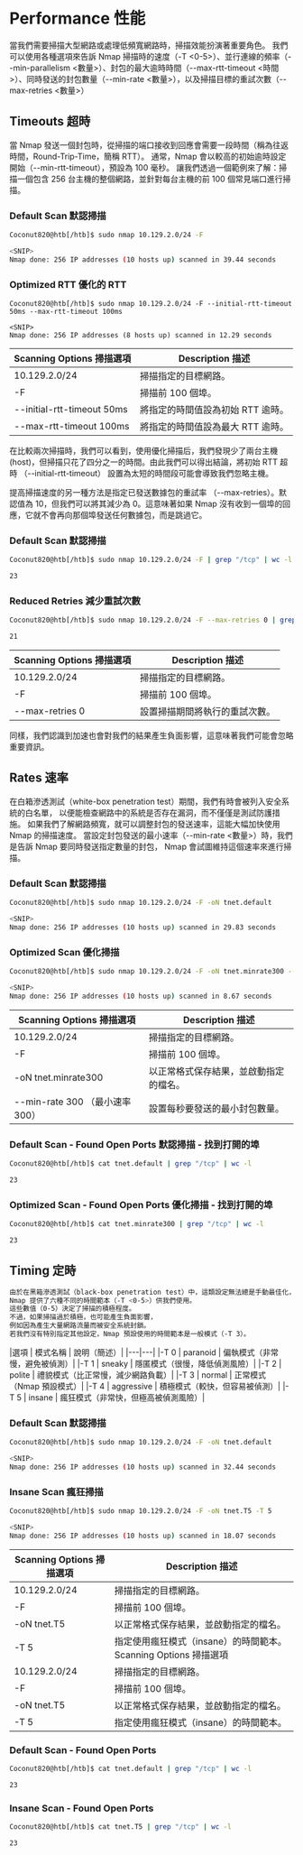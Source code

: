 # Performance  性能

當我們需要掃描大型網路或處理低頻寬網路時，掃描效能扮演著重要角色。
我們可以使用各種選項來告訴 Nmap 掃描時的速度（-T <0-5>）、並行連線的頻率（--min-parallelism <數量>）、封包的最大逾時時間（--max-rtt-timeout <時間>）、同時發送的封包數量（--min-rate <數量>），以及掃描目標的重試次數（--max-retries <數量>）

## Timeouts  超時
當 Nmap 發送一個封包時，從掃描的端口接收到回應會需要一段時間（稱為往返時間，Round-Trip-Time，簡稱 RTT）。
通常，Nmap 會以較高的初始逾時設定開始（--min-rtt-timeout），預設為 100 毫秒。
讓我們透過一個範例來了解：掃描一個包含 256 台主機的整個網路，並針對每台主機的前 100 個常見端口進行掃描。

### Default Scan  默認掃描
```bash
Coconut820@htb[/htb]$ sudo nmap 10.129.2.0/24 -F

<SNIP>
Nmap done: 256 IP addresses (10 hosts up) scanned in 39.44 seconds
```

### Optimized RTT  優化的 RTT
```
Coconut820@htb[/htb]$ sudo nmap 10.129.2.0/24 -F --initial-rtt-timeout 50ms --max-rtt-timeout 100ms

<SNIP>
Nmap done: 256 IP addresses (8 hosts up) scanned in 12.29 seconds
```

|Scanning Options 掃描選項 | Description 描述|
|---|---|
|10.129.2.0/24 | 掃描指定的目標網路。|
|-F | 掃描前 100 個埠。|
|--initial-rtt-timeout 50ms | 將指定的時間值設為初始 RTT 逾時。|
|--max-rtt-timeout 100ms | 將指定的時間值設為最大 RTT 逾時。|

在比較兩次掃描時，我們可以看到，使用優化掃描后，我們發現少了兩台主機(host)，但掃描只花了四分之一的時間。由此我們可以得出結論，將初始 RTT 超時 （--initial-rtt-timeout） 設置為太短的時間段可能會導致我們忽略主機。

提高掃描速度的另一種方法是指定已發送數據包的重試率 （--max-retries）。默認值為 10，但我們可以將其減少為 0。這意味著如果 Nmap 沒有收到一個埠的回應，它就不會再向那個埠發送任何數據包，而是跳過它。

### Default Scan  默認掃描
```bash
Coconut820@htb[/htb]$ sudo nmap 10.129.2.0/24 -F | grep "/tcp" | wc -l

23
```

### Reduced Retries  減少重試次數
```bash
Coconut820@htb[/htb]$ sudo nmap 10.129.2.0/24 -F --max-retries 0 | grep "/tcp" | wc -l

21
```
|Scanning Options 掃描選項 | Description 描述|
|---|---|
|10.129.2.0/24 | 掃描指定的目標網路。|
|-F | 掃描前 100 個埠。|
|--max-retries 0 | 設置掃描期間將執行的重試次數。|

同樣，我們認識到加速也會對我們的結果產生負面影響，這意味著我們可能會忽略重要資訊。

## Rates  速率
在白箱滲透測試（white-box penetration test）期間，我們有時會被列入安全系統的白名單，
以便能檢查網路中的系統是否存在漏洞，而不僅僅是測試防護措施。
如果我們了解網路頻寬，就可以調整封包的發送速率，這能大幅加快使用 Nmap 的掃描速度。
當設定封包發送的最小速率（--min-rate <數量>）時，我們是告訴 Nmap 要同時發送指定數量的封包，
Nmap 會試圖維持這個速率來進行掃描。

### Default Scan  默認掃描
```bash
Coconut820@htb[/htb]$ sudo nmap 10.129.2.0/24 -F -oN tnet.default

<SNIP>
Nmap done: 256 IP addresses (10 hosts up) scanned in 29.83 seconds
```

### Optimized Scan  優化掃描
```bash
Coconut820@htb[/htb]$ sudo nmap 10.129.2.0/24 -F -oN tnet.minrate300 --min-rate 300

<SNIP>
Nmap done: 256 IP addresses (10 hosts up) scanned in 8.67 seconds
```
|Scanning Options 掃描選項 | Description 描述|
|---|---|
|10.129.2.0/24 | 掃描指定的目標網路。|
|-F | 掃描前 100 個埠。|
|-oN tnet.minrate300 | 以正常格式保存結果，並啟動指定的檔名。|
|--min-rate 300 （最小速率 300） | 設置每秒要發送的最小封包數量。|

### Default Scan - Found Open Ports 默認掃描 - 找到打開的埠
```bash
Coconut820@htb[/htb]$ cat tnet.default | grep "/tcp" | wc -l

23
```

### Optimized Scan - Found Open Ports 優化掃描 - 找到打開的埠
```bash
Coconut820@htb[/htb]$ cat tnet.minrate300 | grep "/tcp" | wc -l

23
```

## Timing  定時
```bash
由於在黑箱滲透測試（black-box penetration test）中，這類設定無法總是手動最佳化，
Nmap 提供了六種不同的時間範本（-T <0-5>）供我們使用。
這些數值（0-5）決定了掃描的積極程度。
不過，如果掃描過於積極，也可能產生負面影響，
例如因為產生大量網路流量而被安全系統封鎖。
若我們沒有特別指定其他設定，Nmap 預設使用的時間範本是一般模式（-T 3）。
```

|選項 | 模式名稱 | 說明（簡述）|
|---|---|
|-T 0 | paranoid | 偏執模式（非常慢，避免被偵測）|
|-T 1 | sneaky | 隱匿模式（很慢，降低偵測風險）|
|-T 2 | polite | 禮貌模式（比正常慢，減少網路負載）|
|-T 3 | normal | 正常模式（Nmap 預設模式）|
|-T 4 | aggressive | 積極模式（較快，但容易被偵測）|
|-T 5 | insane | 瘋狂模式（非常快，但極高被偵測風險）|

### Default Scan  默認掃描
```bash
Coconut820@htb[/htb]$ sudo nmap 10.129.2.0/24 -F -oN tnet.default 

<SNIP>
Nmap done: 256 IP addresses (10 hosts up) scanned in 32.44 seconds
```

### Insane Scan  瘋狂掃描
```bash
Coconut820@htb[/htb]$ sudo nmap 10.129.2.0/24 -F -oN tnet.T5 -T 5

<SNIP>
Nmap done: 256 IP addresses (10 hosts up) scanned in 18.07 seconds
```

|Scanning Options 掃描選項 | Description 描述|
|---|---|
|10.129.2.0/24 | 掃描指定的目標網路。|
|-F | 掃描前 100 個埠。|
|-oN tnet.T5 | 以正常格式保存結果，並啟動指定的檔名。|
|-T 5 | 指定使用瘋狂模式（insane）的時間範本。Scanning Options 掃描選項 | Description |描|述|
|10.129.2.0/24 | 掃描指定的目標網路。|
|-F | 掃描前 100 個埠。|
|-oN tnet.T5 | 以正常格式保存結果，並啟動指定的檔名。|
|-T 5 | 指定使用瘋狂模式（insane）的時間範本。|

### Default Scan - Found Open Ports
```bash
Coconut820@htb[/htb]$ cat tnet.default | grep "/tcp" | wc -l

23
```

### Insane Scan - Found Open Ports
```bash
Coconut820@htb[/htb]$ cat tnet.T5 | grep "/tcp" | wc -l

23
```